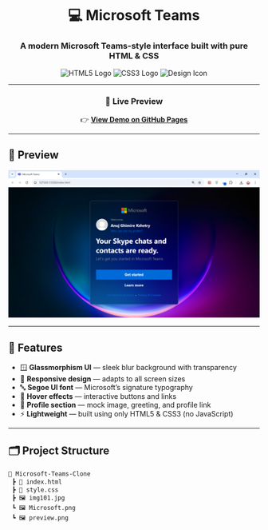 <div align="center">

# 💻 Microsoft Teams 

### A modern Microsoft Teams-style interface built with pure HTML & CSS

<img src="https://upload.wikimedia.org/wikipedia/commons/6/61/HTML5_logo_and_wordmark.svg" height="60" alt="HTML5 Logo"/>
<img src="https://upload.wikimedia.org/wikipedia/commons/d/d5/CSS3_logo_and_wordmark.svg" height="60" alt="CSS3 Logo"/>
<img src="https://cdn-icons-png.flaticon.com/512/888/888859.png" height="60" alt="Design Icon"/>

---

### 🚀 **Live Preview**

👉 [**View Demo on GitHub Pages**](https://anujhimire08.github.io/Microsoft-Teams/)  

</div>

---

## 📸 Preview

![Preview Screenshot](preview.png)  


---

## 🧱 Features

- 🪟 **Glassmorphism UI** — sleek blur background with transparency  
- 🎨 **Responsive design** — adapts to all screen sizes  
- 🔤 **Segoe UI font** — Microsoft’s signature typography  
- 🔘 **Hover effects** — interactive buttons and links  
- 👤 **Profile section** — mock image, greeting, and profile link  
- ⚡ **Lightweight** — built using only HTML5 & CSS3 (no JavaScript)

---

## 🗂️ Project Structure

```text
📁 Microsoft-Teams-Clone
 ┣ 📄 index.html
 ┣ 📄 style.css
 ┣ 🖼️ img101.jpg
 ┗ 🖼️ Microsoft.png
 ┗ 🖼️ preview.png

